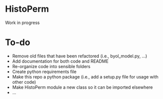 # HistoPerm
Work in progress

# To-do 
+ Remove old files that have been refactored (i.e., byol_model.py, ...)
+ Add documentation for both code and README
+ Re-organize code into sensible folders
+ Create python requirements file
+ Make this repo a python package (i.e., add a setup.py file for usage with other code)
+ Make HistoPerm module a new class so it can be imported elsewhere
+ ...